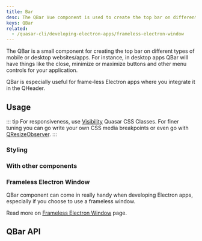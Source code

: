 ```yaml
---
title: Bar
desc: The QBar Vue component is used to create the top bar on different platforms.
keys: QBar
related:
  - /quasar-cli/developing-electron-apps/frameless-electron-window
---
```


The QBar is a small component for creating the top bar on different types of mobile or desktop websites/apps. For instance, in desktop apps QBar will have things like the close, minimize or maximize buttons and other menu controls for your application.

QBar is especially useful for frame-less Electron apps where you integrate it in the QHeader.

## Usage

::: tip
For responsiveness, use [Visibility](/style/visibility#Window-Width-Related) Quasar CSS Classes. For finer tuning you can go write your own CSS media breakpoints or even go with [QResizeObserver](/vue-components/resize-observer).
:::

### Styling

<doc-example title="MacOS style" file="QBar/MacOS" no-edit />

<doc-example title="Windows style" file="QBar/Windows" />

<doc-example title="iOS style" file="QBar/iOS" no-edit />

<doc-example title="Android style" file="QBar/Android" />

### With other components

<doc-example title="QMenu" file="QBar/Menu" />

<doc-example title="QDialog" file="QBar/Dialog" />

<doc-example title="QHeader with QToolbar" file="QBar/Header" />

### Frameless Electron Window
QBar component can come in really handy when developing Electron apps, especially if you choose to use a frameless window.

Read more on [Frameless Electron Window](/quasar-cli/developing-electron-apps/frameless-electron-window) page.

## QBar API
<doc-api file="QBar" />
